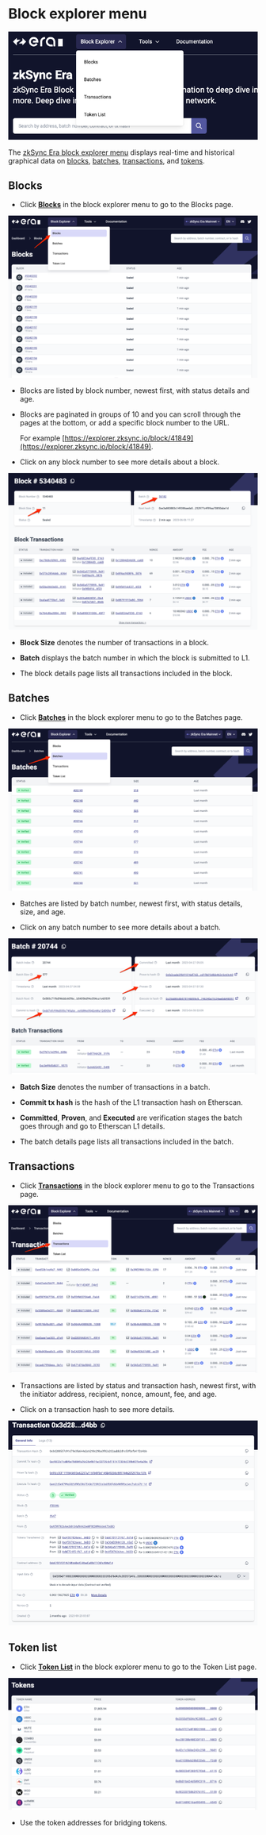 # Block explorer menu

![zkSync Era block explorer menu](../../assets/images/block-explorer-menu.png)

The [zkSync Era block explorer menu](https://explorer.zksync.io/) displays real-time and historical graphical data on [blocks](#blocks), [batches](#batches), [transactions](#transactions), and [tokens](#token-list). 

## Blocks

- Click [**Blocks**](https://explorer.zksync.io/blocks/) in the block explorer menu to go to the Blocks page.

![zkSync Era block explorer blocks page](../../assets/images/blocks.png)

- Blocks are listed by block number, newest first, with status details and age. 

- Blocks are paginated in groups of 10 and you can scroll through the pages at the bottom, or add a specific block number to the URL. 

    For example [https://explorer.zksync.io/block/41849](https://explorer.zksync.io/block/41849).

- Click on any block number to see more details about a block.

![zkSync Era block explorer block details page](../../assets/images/block-details.png)

- **Block Size** denotes the number of transactions in a block.

- **Batch** displays the batch number in which the block is submitted to L1.

- The block details page lists all transactions included in the block.

## Batches

- Click [**Batches**](https://explorer.zksync.io/batches/) in the block explorer menu to go to the Batches page.

![zkSync Era block explorer batches page](../../assets/images/batches.png)

- Batches are listed by batch number, newest first, with status details, size, and age.

- Click on any batch number to see more details about a batch.

![zkSync Era block explorer batch details page](../../assets/images/batch-details.png)

- **Batch Size** denotes the number of transactions in a batch.

- **Commit tx hash** is the hash of the L1 transaction hash on Etherscan.

- **Committed**, **Proven**, and **Executed** are verification stages the batch goes through and go to Etherscan L1 details.

- The batch details page lists all transactions included in the batch.

## Transactions

- Click [**Transactions**](https://explorer.zksync.io/transactions/) in the block explorer menu to go to the Transactions page.

![zkSync Era block explorer transactions page](../../assets/images/transactions.png)

- Transactions are listed by status and transaction hash, newest first, with the initiator address, recipient, nonce, amount, fee, and age.

- Click on a transaction hash to see more details.

![zkSync Era block explorer transaction details page](../../assets/images/transaction-details.png)

## Token list

- Click [**Token List**](https://explorer.zksync.io/tokenlist) in the block explorer menu to go to the Token List page.

![zkSync Era block explorer token list page](../../assets/images/token-list.png)

- Use the token addresses for bridging tokens.